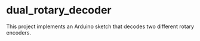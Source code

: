 dual_rotary_decoder
===================

This project implements an Arduino sketch that decodes two different
rotary encoders.
